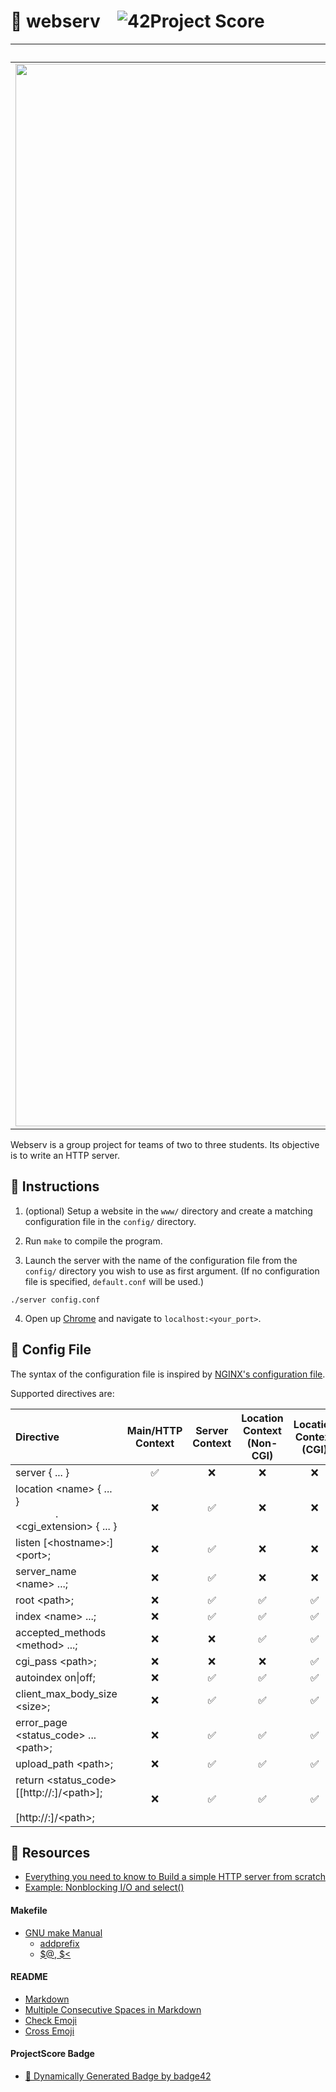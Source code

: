 # :large_orange_diamond: webserv &ensp; ![42Project Score](https://badge42.herokuapp.com/api/project/floogman/webserv)

|   | Team Member
|:-:|:-:
<img width="1700" alt="webserv" src="https://user-images.githubusercontent.com/59726559/136910177-efdf7931-e1e4-47e4-a459-0419eadf3a82.png"> | <a href="https://github.com/magalifabri"><sub><img src="https://avatars.githubusercontent.com/u/65071369?v=4" alt="mfabri" width="250"/><br/></sub><sub><b>mfabri</b></sub></a>

Webserv is a group project for teams of two to three students. Its objective is to write an HTTP server.

## :small_orange_diamond: Instructions

1. (optional) Setup a website in the `www/` directory and create a matching configuration file in the `config/` directory.

1. Run `make` to compile the program.

2. Launch the server with the name of the configuration file from the `config/` directory you wish to use as first argument. (If no configuration file is specified, `default.conf` will be used.)
```
./server config.conf
```

4. Open up [Chrome](https://www.google.com/intl/en/chrome/) and navigate to `localhost:<your_port>`.

## :small_orange_diamond: Config File

The syntax of the configuration file is inspired by [NGINX's configuration file](https://www.nginx.com/resources/wiki/start/topics/examples/full/).

Supported directives are:

Directive | Main/HTTP Context | Server Context | Location Context (Non-CGI) | Location Context (CGI) |
:---------|:-----------------:|:--------------:|:--------------------------:|:----------------------:|
server { ... } | ✅ | ❌ | ❌ | ❌
location \<name\> { ... }<br>&emsp;&emsp;&emsp;&emsp;.\<cgi_extension\> { ... } | ❌ | ✅ | ❌ | ❌
listen [\<hostname\>:]\<port\>; | ❌ | ✅ | ❌ | ❌
server_name \<name\> ...; | ❌ | ✅ | ❌ | ❌
root \<path\>; | ❌ | ✅ | ✅ | ✅
index \<name\> ...; | ❌ | ✅ | ✅ | ✅
accepted_methods \<method\> ...; | ❌ | ❌ | ✅ | ✅
cgi_pass \<path\>; | ❌ | ❌ | ❌ | ✅
autoindex on\|off; | ❌ | ✅ | ✅ | ✅
client_max_body_size \<size\>; | ❌ | ✅ | ✅ | ✅
error_page \<status_code\> ... \<path\>; | ❌ | ✅ | ✅ | ✅
upload_path \<path\>; | ❌ | ✅ | ✅ | ✅
return \<status_code\> [[http://<hostname>:<port>]/\<path\>];<br>&emsp;&emsp;&emsp;[http://<hostname>:<port>]/\<path\>; | ❌ | ✅ | ✅ | ✅

## :small_orange_diamond: Resources
- [Everything you need to know to Build a simple HTTP server from scratch](https://medium.com/from-the-scratch/http-server-what-do-you-need-to-know-to-build-a-simple-http-server-from-scratch-d1ef8945e4fa)
- [Example: Nonblocking I/O and select()](https://www.ibm.com/docs/en/i/7.1?topic=designs-example-nonblocking-io-select)
#### Makefile
- [GNU make Manual](https://www.gnu.org/software/make/manual/make.html)
    - [addprefix](https://www.gnu.org/software/make/manual/make.html#File-Name-Functions)
    - [$@, $<](https://www.gnu.org/software/make/manual/html_node/Automatic-Variables.html#Automatic-Variables)
#### README
- [Markdown](https://docs.github.com/en/github/writing-on-github/getting-started-with-writing-and-formatting-on-github/basic-writing-and-formatting-syntax)
- [Multiple Consecutive Spaces in Markdown](https://steemit.com/markdown/@jamesanto/how-to-add-multiple-spaces-between-texts-in-markdown)
- [Check Emoji](https://emojipedia.org/check-mark-button/)
- [Cross Emoji](https://emojipedia.org/cross-mark/)
#### ProjectScore Badge
- [🚀 Dynamically Generated Badge by badge42](https://github.com/JaeSeoKim/badge42)
